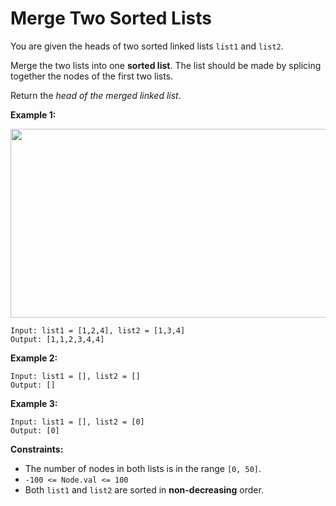 # Merge Two Sorted Lists

You are given the heads of two sorted linked lists `list1` and `list2`.

Merge the two lists into one **sorted list**. The list should be made by splicing together the nodes of the first two lists.

Return the *head of the merged linked list*.

 

**Example 1:**

<img alt="" src="https://assets.leetcode.com/uploads/2020/10/03/merge_ex1.jpg" style="width: 662px; height: 302px;">

    Input: list1 = [1,2,4], list2 = [1,3,4]
    Output: [1,1,2,3,4,4]

**Example 2:**

    Input: list1 = [], list2 = []
    Output: []

**Example 3:**

    Input: list1 = [], list2 = [0]
    Output: [0]
 

**Constraints:**

- The number of nodes in both lists is in the range `[0, 50]`.
- `-100 <= Node.val <= 100`
- Both `list1` and `list2` are sorted in **non-decreasing** order.